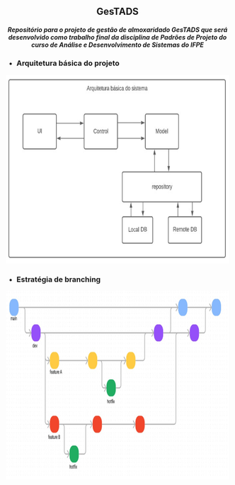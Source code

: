 <h2 align="center"> GesTADS</h2>

<h5 align=center> Repositório para o projeto de gestão de almoxaridado GesTADS que será desenvolvido como trabalho final da disciplina de Padrões de Projeto do curso de Análise e Desenvolvimento de Sistemas do IFPE </h5>



* <h3>Arquitetura básica do projeto</h3>

<img src="doc/img/architecture.jpeg" alt="basic architecture" height="425" width="800">

* <h3>Estratégia de branching</h3>
<img src="doc/img/branchingStrategy.jpeg" alt="basic architecture" height="425" width="800">

